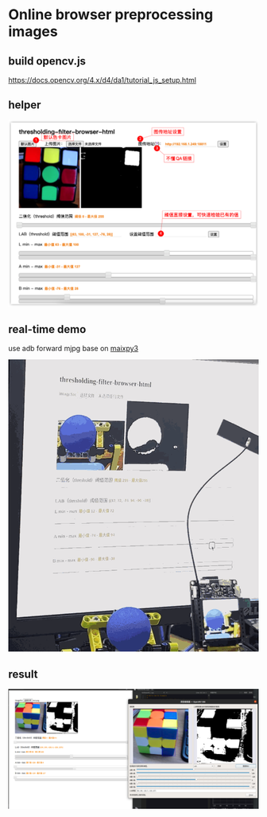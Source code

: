 # Online browser preprocessing images

## build opencv.js

https://docs.opencv.org/4.x/d4/da1/tutorial_js_setup.html

## helper

![helper.png](./helper.png)

## real-time demo

use adb forward mjpg base on [maixpy3](https://wiki.sipeed.com/maixpy3)

![demo.gif](./demo.gif)

## result

![result.png](./result.png)
